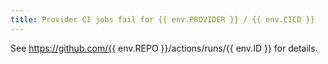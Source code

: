 ```yaml
---
title: Provider CI jobs fail for {{ env.PROVIDER }} / {{ env.CICD }}
---
```


See https://github.com/{{ env.REPO }}/actions/runs/{{ env.ID }} for details.
